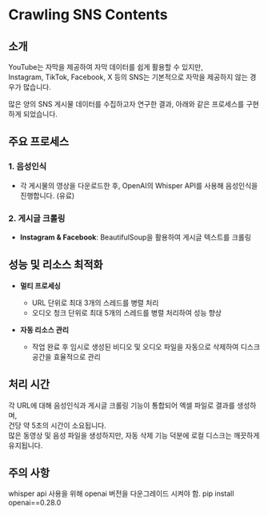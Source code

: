 # Crawling SNS Contents

## 소개

YouTube는 자막을 제공하여 자막 데이터를 쉽게 활용할 수 있지만,  
Instagram, TikTok, Facebook, X 등의 SNS는 기본적으로 자막을 제공하지 않는 경우가 많습니다.  

많은 양의 SNS 게시물 데이터를 수집하고자 연구한 결과, 아래와 같은 프로세스를 구현하게 되었습니다.

## 주요 프로세스

### 1. 음성인식
- 각 게시물의 영상을 다운로드한 후, OpenAI의 Whisper API를 사용해 음성인식을 진행합니다. (유료)

### 2. 게시글 크롤링
- **Instagram & Facebook**: BeautifulSoup을 활용하여 게시글 텍스트를 크롤링  

## 성능 및 리소스 최적화

- **멀티 프로세싱**
  - URL 단위로 최대 3개의 스레드를 병렬 처리
  - 오디오 청크 단위로 최대 5개의 스레드를 병렬 처리하여 성능 향상

- **자동 리소스 관리**
  - 작업 완료 후 임시로 생성된 비디오 및 오디오 파일을 자동으로 삭제하여 디스크 공간을 효율적으로 관리

## 처리 시간

각 URL에 대해 음성인식과 게시글 크롤링 기능이 통합되어 엑셀 파일로 결과를 생성하며,  
건당 약 5초의 시간이 소요됩니다.  
많은 동영상 및 음성 파일을 생성하지만, 자동 삭제 기능 덕분에 로컬 디스크는 깨끗하게 유지됩니다.

## 주의 사항

whisper api 사용을 위해 openai 버전을 다운그레이드 시켜야 함.
pip install openai==0.28.0

